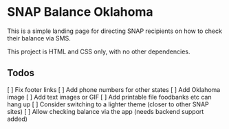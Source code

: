 # SNAP Balance Oklahoma

This is a simple landing page for directing SNAP recipients on how to check their balance via SMS.

This project is HTML and CSS only, with no other dependencies.

## Todos
[ ] Fix footer links
[ ] Add phone numbers for other states
[ ] Add Oklahoma image
[ ] Add text images or GIF
[ ] Add printable file foodbanks etc can hang up
[ ] Consider switching to a lighter theme (closer to other SNAP sites)
[ ] Allow checking balance via the app (needs backend support added)

